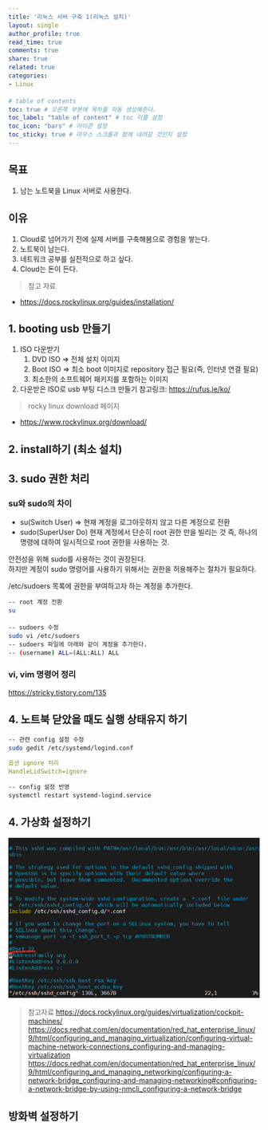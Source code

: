 ```yaml
---
title: '리눅스 서버 구축 1(리눅스 설치)'
layout: single
author_profile: true
read_time: true
comments: true
share: true
related: true
categories:
- Linux

# table of contents
toc: true # 오른쪽 부분에 목차를 자동 생성해준다.
toc_label: "table of content" # toc 이름 설정
toc_icon: "bars" # 아이콘 설정
toc_sticky: true # 마우스 스크롤과 함께 내려갈 것인지 설정
---
```


## 목표

1. 남는 노트북을 Linux 서버로 사용한다.

## 이유

1. Cloud로 넘어가기 전에 실제 서버를 구축해봄으로 경험을 쌓는다.
2. 노트북이 남는다.
3. 네트워크 공부를 실전적으로 하고 싶다.
4. Cloud는 돈이 든다.

> 참고 자료

- <https://docs.rockylinux.org/guides/installation/>

## 1. booting usb 만들기

1. ISO 다운받기
    1. DVD ISO => 전체 설치 이미지
    2. Boot ISO => 최소 boot 이미지로 repository 접근 필요(즉, 인터넷 연결 필요)
    3. 최소한의 소프트웨어 패키지를 포함하는 이미지
2. 다운받은 ISO로 usb 부팅 디스크 만들기
    참고링크: <https://rufus.ie/ko/>

> rocky linux download 페이지
- <https://www.rockylinux.org/download/>

## 2. install하기 (최소 설치)

## 3. sudo 권한 처리

### su와 sudo의 차이

- su(Switch User) => 현재 계정을 로그아웃하지 않고 다른 계정으로 전환
- sudo(SuperUser Do)
    현재 계정에서 단순히 root 권한 만을 빌리는 것
    즉, 하나의 명령에 대하여 일시적으로 root 권한을 사용하는 것.

안전성을 위해 sudo를 사용하는 것이 권장된다.  
하지만 계정이 sudo 명령어를 사용하기 위해서는 권한을 허용해주는 절차가 필요하다.

/etc/sudoers 목록에 권한을 부여하고자 하는 계정을 추가한다.
```bash
-- root 계정 전환
su

-- sudoers 수정
sudo vi /etc/sudoers
-- sudoers 파일에 아래와 같이 계정을 추가한다.
-- (username) ALL=(ALL:ALL) ALL
```

### vi, vim 명령어 정리

<https://stricky.tistory.com/135>

## 4. 노트북 닫았을 때도 실행 상태유지 하기

```bash
-- 관련 config 설정 수정
sudo gedit /etc/systemd/logind.conf
```

``` yaml
옵션 ignore 처리
HandleLidSwitch=ignore
```

```bash
-- config 설정 반영
systemctl restart systemd-logind.service
```


## 4. 가상화 설정하기

![Modify SSH Port](/assets/images/linux/ssh2.png "SSH 포트 변경")

>참고자료
<https://docs.rockylinux.org/guides/virtualization/cockpit-machines/>
<https://docs.redhat.com/en/documentation/red_hat_enterprise_linux/9/html/configuring_and_managing_virtualization/configuring-virtual-machine-network-connections_configuring-and-managing-virtualization>
<https://docs.redhat.com/en/documentation/red_hat_enterprise_linux/9/html/configuring_and_managing_networking/configuring-a-network-bridge_configuring-and-managing-networking#configuring-a-network-bridge-by-using-nmcli_configuring-a-network-bridge>

## 방화벽 설정하기
